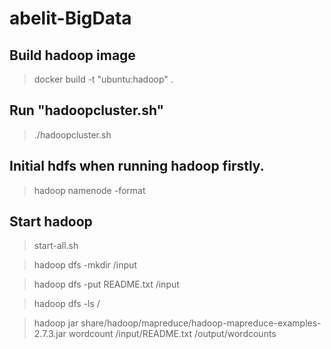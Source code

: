 # abelit-BigData

## Build hadoop image
> docker build -t "ubuntu:hadoop" .

## Run "hadoopcluster.sh"
> ./hadoopcluster.sh

## Initial hdfs when running hadoop firstly.
> hadoop namenode -format

## Start hadoop
> start-all.sh


> hadoop dfs -mkdir /input

> hadoop dfs -put README.txt /input

> hadoop dfs -ls /

> hadoop jar share/hadoop/mapreduce/hadoop-mapreduce-examples-2.7.3.jar wordcount /input/README.txt /output/wordcounts
